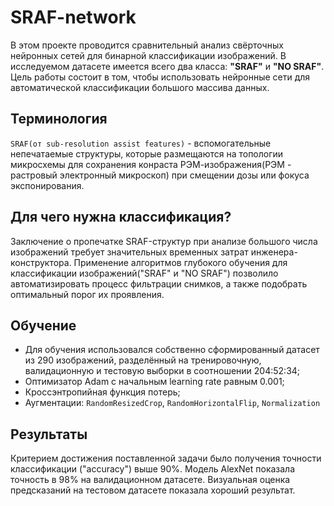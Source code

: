 # SRAF-network
В этом проекте проводится сравнительный анализ свёрточных нейронных сетей для бинарной классификации изображений. В исследуемом датасете имеется всего два класса: **"SRAF"** и **"NO SRAF"**. Цель работы состоит в том, чтобы использовать нейронные сети для автоматической классификации большого массива данных. 

## Терминология
`SRAF(от sub-resolution assist features)` - вспомогательные непечатаемые структуры, которые размещаются на топологии микросхемы
для сохранения конраста РЭМ-изображения(РЭМ - растровый электронный микроскоп) при смещении дозы или фокуса экспонирования. 

## Для чего нужна классификация? 
Заключение о пропечатке SRAF-структур при анализе большого числа изображений требует значительных временных затрат инженера-конструктора. Применение алгоритмов глубокого обучения для классификации изображений("SRAF" и "NO SRAF") позволило автоматизировать процесс фильтрации снимков, а также подобрать оптимальный порог их проявления.

## Обучение
* Для обучения использовался собственно сформированный датасет из 290 изображений, разделённый на тренировочную, валидационную и тестовую выборки в соотношении 204:52:34;
* Оптимизатор Adam с начальным learning rate равным 0.001;
* Кроссэнтропийная функция потерь;
* Аугментации: `RandomResizedCrop`, `RandomHorizontalFlip`, `Normalization`

## Результаты
Критерием достижения поставленной задачи было получения точности классификации ("accuracy") выше 90%. Модель AlexNet показала точность в 98% на валидационном датасете. Визуальная оценка предсказаний на тестовом датасете показала хороший результат. 
